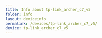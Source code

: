 ```yaml
---
title: Info about tp-link_archer_c7_v5
folder: info
layout: deviceinfo
permalink: /devices/tp-link_archer_c7_v5/
device: tp-link_archer_c7_v5
---
```

